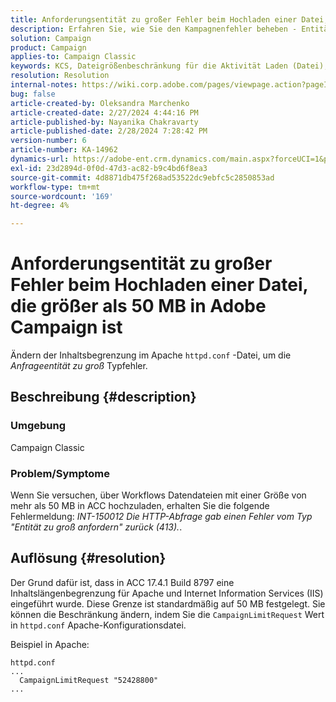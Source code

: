 ```yaml
---
title: Anforderungsentität zu großer Fehler beim Hochladen einer Datei, die größer als 50 MB in Adobe Campaign ist
description: Erfahren Sie, wie Sie den Kampagnenfehler beheben - Entität zu groß anfordern . Ändern Sie die Inhaltsbegrenzung in der Datei "Apache httpd.conf".
solution: Campaign
product: Campaign
applies-to: Campaign Classic
keywords: KCS, Dateigrößenbeschränkung für die Aktivität Laden (Datei), Entität anfordern zu groß, CampaignLimitRequest
resolution: Resolution
internal-notes: https://wiki.corp.adobe.com/pages/viewpage.action?pageId=1423015339#ACC-Apache/Tomcat/IIS-WhatisthefilesizelimitforDataloading(file)activity?
bug: false
article-created-by: Oleksandra Marchenko
article-created-date: 2/27/2024 4:44:16 PM
article-published-by: Nayanika Chakravarty
article-published-date: 2/28/2024 7:28:42 PM
version-number: 6
article-number: KA-14962
dynamics-url: https://adobe-ent.crm.dynamics.com/main.aspx?forceUCI=1&pagetype=entityrecord&etn=knowledgearticle&id=d374466b-8fd5-ee11-9079-6045bd006b3d
exl-id: 23d2894d-0f0d-47d3-ac82-b9c4bd6f8ea3
source-git-commit: 4d8871db475f268ad53522dc9ebfc5c2850853ad
workflow-type: tm+mt
source-wordcount: '169'
ht-degree: 4%

---
```


# Anforderungsentität zu großer Fehler beim Hochladen einer Datei, die größer als 50 MB in Adobe Campaign ist


Ändern der Inhaltsbegrenzung im Apache `httpd.conf` -Datei, um die *Anfrageentität zu groß* Typfehler.

## Beschreibung {#description}


### <b>Umgebung</b>

Campaign Classic

### <b>Problem/Symptome</b>

Wenn Sie versuchen, über Workflows Datendateien mit einer Größe von mehr als 50 MB in ACC hochzuladen, erhalten Sie die folgende Fehlermeldung: *INT-150012 Die HTTP-Abfrage gab einen Fehler vom Typ &quot;Entität zu groß anfordern&quot; zurück (413).*.


## Auflösung {#resolution}


Der Grund dafür ist, dass in ACC 17.4.1 Build 8797 eine Inhaltslängenbegrenzung für Apache und Internet Information Services (IIS) eingeführt wurde. Diese Grenze ist standardmäßig auf 50 MB festgelegt. Sie können die Beschränkung ändern, indem Sie die `CampaignLimitRequest` Wert in `httpd.conf` Apache-Konfigurationsdatei.

Beispiel in Apache:


```
httpd.conf
...
  CampaignLimitRequest "52428800"
...
```
